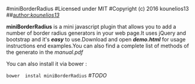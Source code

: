 #miniBorderRadius
#Licensed under MIT
#Copyright (c) 2016 kounelios13
##[author:_kounelios13_](http://kounelios13.github.io/mini-border-radius)

**miniBorderRadius** is a mini javascript plugin that allows you to add a number of border radius generators in your web page.It uses jQuery and bootstrap and it's **_easy_** to use.Download and open **_demo.html_** for usage instructions end examples.You can also find a complete list of methods of the generato in the _manual.pdf_

You can also install it via bower :

```bower  instal miniBorderRadius```
#_TODO_


